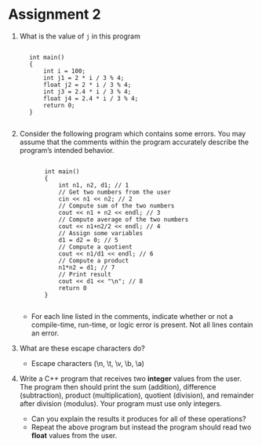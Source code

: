 # Assignment 2

1. What is the value of `j` in this program
  <section>
    <pre><code data-trim data-noescape>
      int main()
      {
          int i = 100;
          int j1 = 2 * i / 3 % 4;
          float j2 = 2 * i / 3 % 4;
          int j3 = 2.4 * i / 3 % 4;
          float j4 = 2.4 * i / 3 % 4;
          return 0;
      }
    </code></pre>
  </section>

2. Consider the following program which contains some errors. You may assume that the comments within the program accurately describe the program’s intended behavior.
      <section>
        <pre><code data-trim data-noescape>
          int main()
          {
              int n1, n2, d1; // 1
              // Get two numbers from the user
              cin << n1 << n2; // 2
              // Compute sum of the two numbers
              cout << n1 + n2 << endl; // 3
              // Compute average of the two numbers
              cout << n1+n2/2 << endl; // 4
              // Assign some variables
              d1 = d2 = 0; // 5
              // Compute a quotient
              cout << n1/d1 << endl; // 6
              // Compute a product
              n1*n2 = d1; // 7
              // Print result
              cout << d1 << "\n"; // 8
              return 0
          }
        </code></pre>
      </section>

      - For each line listed in the comments, indicate whether or not a compile-time, run-time, or logic error is present. Not all lines contain an error.

3. What are these escape characters do?
    - Escape characters (\n, \t, \v, \b, \a)

4. Write a C++ program that receives two **integer** values from the user. The program then should print the sum (addition), difference (subtraction), product (multiplication), quotient (division), and remainder after division (modulus). Your program must use only integers.
    - Can you explain the results it produces for all of these operations?
    - Repeat the above program but instead the program should read two **float** values from the user.
